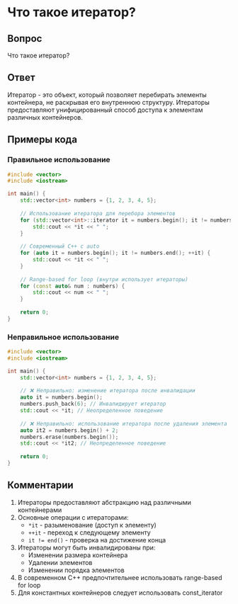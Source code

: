# Что такое итератор?

## Вопрос
Что такое итератор?

## Ответ
Итератор - это объект, который позволяет перебирать элементы контейнера, не раскрывая его внутреннюю структуру. Итераторы предоставляют унифицированный способ доступа к элементам различных контейнеров.

## Примеры кода

### Правильное использование
```cpp
#include <vector>
#include <iostream>

int main() {
    std::vector<int> numbers = {1, 2, 3, 4, 5};
    
    // Использование итератора для перебора элементов
    for (std::vector<int>::iterator it = numbers.begin(); it != numbers.end(); ++it) {
        std::cout << *it << " ";
    }
    
    // Современный C++ с auto
    for (auto it = numbers.begin(); it != numbers.end(); ++it) {
        std::cout << *it << " ";
    }
    
    // Range-based for loop (внутри использует итераторы)
    for (const auto& num : numbers) {
        std::cout << num << " ";
    }
    
    return 0;
}
```

### Неправильное использование
```cpp
#include <vector>
#include <iostream>

int main() {
    std::vector<int> numbers = {1, 2, 3, 4, 5};
    
    // ❌ Неправильно: изменение итератора после инвалидации
    auto it = numbers.begin();
    numbers.push_back(6); // Инвалидирует итератор
    std::cout << *it; // Неопределенное поведение
    
    // ❌ Неправильно: использование итератора после удаления элемента
    auto it2 = numbers.begin() + 2;
    numbers.erase(numbers.begin());
    std::cout << *it2; // Неопределенное поведение
    
    return 0;
}
```

## Комментарии
1. Итераторы предоставляют абстракцию над различными контейнерами
2. Основные операции с итераторами:
   - `*it` - разыменование (доступ к элементу)
   - `++it` - переход к следующему элементу
   - `it != end()` - проверка на достижение конца
3. Итераторы могут быть инвалидированы при:
   - Изменении размера контейнера
   - Удалении элементов
   - Изменении порядка элементов
4. В современном C++ предпочтительнее использовать range-based for loop
5. Для константных контейнеров следует использовать const_iterator 